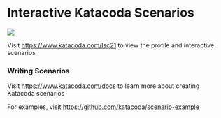 # Interactive Katacoda Scenarios

[![](http://shields.katacoda.com/katacoda/lsc21/count.svg)](https://www.katacoda.com/lsc21 "Get your profile on Katacoda.com")

Visit https://www.katacoda.com/lsc21 to view the profile and interactive scenarios

### Writing Scenarios
Visit https://www.katacoda.com/docs to learn more about creating Katacoda scenarios

For examples, visit https://github.com/katacoda/scenario-example
